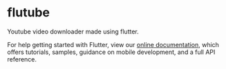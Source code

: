 # flutube

Youtube video downloader made using flutter.

For help getting started with Flutter, view our
[online documentation](https://flutter.dev/docs), which offers tutorials,
samples, guidance on mobile development, and a full API reference.
